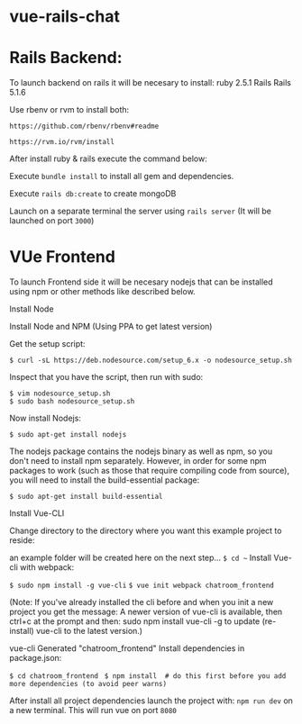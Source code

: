# vue-rails-chat
# Rails Backend:
To launch backend on rails it will be necesary to install:
ruby 2.5.1
Rails Rails 5.1.6

Use rbenv or rvm to install both:

`https://github.com/rbenv/rbenv#readme`

`https://rvm.io/rvm/install`

After install ruby & rails execute the command below:

Execute `bundle install` to install all gem and dependencies.

Execute `rails db:create` to create mongoDB

Launch on a separate terminal the server using `rails server` (It will be launched on port `3000`)


# VUe Frontend
To launch Frontend side it will be necesary nodejs that can be installed using npm or other methods like described below.

Install Node

Install Node and NPM (Using PPA to get latest version)

Get the setup script:

```$ cd ~
$ curl -sL https://deb.nodesource.com/setup_6.x -o nodesource_setup.sh
```
Inspect that you have the script, then run with sudo:
```
$ vim nodesource_setup.sh
$ sudo bash nodesource_setup.sh
```
Now install Nodejs:

```
$ sudo apt-get install nodejs
```
The nodejs package contains the nodejs binary as well as npm, so you don't need to install npm separately. However, in order for some npm packages to work (such as those that require compiling code from source), you will need to install the build-essential package:

```$ sudo apt-get install build-essential```

Install Vue-CLI

Change directory to the directory where you want this example project to reside:

an example folder will be created here on the next step...
```$ cd ~```
Install Vue-cli with webpack:

```$ sudo npm install -g vue-cli```
```$ vue init webpack chatroom_frontend```

(Note: If you've already installed the cli before and when you init a new project you get the message: A newer version of vue-cli is available, then ctrl+c at the prompt and then: sudo npm install vue-cli -g to update (re-install) vue-cli to the latest version.)

vue-cli Generated "chatroom_frontend"
Install dependencies in package.json:

```$ cd chatroom_frontend ```
```$ npm install  # do this first before you add more dependencies (to avoid peer warns)```

After install all project dependencies launch the project with:
```npm run dev``` on a new terminal. This will run vue on port `8080`
